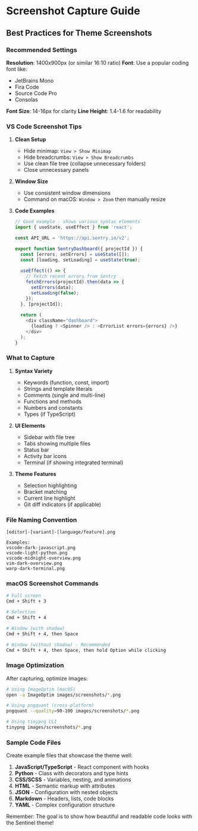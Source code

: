 # Screenshot Capture Guide

## Best Practices for Theme Screenshots

### Recommended Settings

**Resolution**: 1400x900px (or similar 16:10 ratio)
**Font**: Use a popular coding font like:
- JetBrains Mono
- Fira Code
- Source Code Pro
- Consolas

**Font Size**: 14-16px for clarity
**Line Height**: 1.4-1.6 for readability

### VS Code Screenshot Tips

1. **Clean Setup**
   - Hide minimap: `View > Show Minimap`
   - Hide breadcrumbs: `View > Show Breadcrumbs`
   - Use clean file tree (collapse unnecessary folders)
   - Close unnecessary panels

2. **Window Size**
   - Use consistent window dimensions
   - Command on macOS: `Window > Zoom` then manually resize

3. **Code Examples**
   ```javascript
   // Good example - shows various syntax elements
   import { useState, useEffect } from 'react';
   
   const API_URL = 'https://api.sentry.io/v2';
   
   export function SentryDashboard({ projectId }) {
     const [errors, setErrors] = useState([]);
     const [loading, setLoading] = useState(true);
     
     useEffect(() => {
       // Fetch recent errors from Sentry
       fetchErrors(projectId).then(data => {
         setErrors(data);
         setLoading(false);
       });
     }, [projectId]);
     
     return (
       <div className="dashboard">
         {loading ? <Spinner /> : <ErrorList errors={errors} />}
       </div>
     );
   }
   ```

### What to Capture

1. **Syntax Variety**
   - Keywords (function, const, import)
   - Strings and template literals
   - Comments (single and multi-line)
   - Functions and methods
   - Numbers and constants
   - Types (if TypeScript)

2. **UI Elements**
   - Sidebar with file tree
   - Tabs showing multiple files
   - Status bar
   - Activity bar icons
   - Terminal (if showing integrated terminal)

3. **Theme Features**
   - Selection highlighting
   - Bracket matching
   - Current line highlight
   - Git diff indicators (if applicable)

### File Naming Convention

```
[editor]-[variant]-[language/feature].png

Examples:
vscode-dark-javascript.png
vscode-light-python.png
vscode-midnight-overview.png
vim-dark-overview.png
warp-dark-terminal.png
```

### macOS Screenshot Commands

```bash
# Full screen
Cmd + Shift + 3

# Selection
Cmd + Shift + 4

# Window (with shadow)
Cmd + Shift + 4, then Space

# Window (without shadow) - Recommended
Cmd + Shift + 4, then Space, then hold Option while clicking
```

### Image Optimization

After capturing, optimize images:

```bash
# Using ImageOptim (macOS)
open -a ImageOptim images/screenshots/*.png

# Using pngquant (cross-platform)
pngquant --quality=90-100 images/screenshots/*.png

# Using tinypng CLI
tinypng images/screenshots/*.png
```

### Sample Code Files

Create example files that showcase the theme well:

1. **JavaScript/TypeScript** - React component with hooks
2. **Python** - Class with decorators and type hints  
3. **CSS/SCSS** - Variables, nesting, and animations
4. **HTML** - Semantic markup with attributes
5. **JSON** - Configuration with nested objects
6. **Markdown** - Headers, lists, code blocks
7. **YAML** - Complex configuration structure

Remember: The goal is to show how beautiful and readable code looks with the Sentinel theme!
